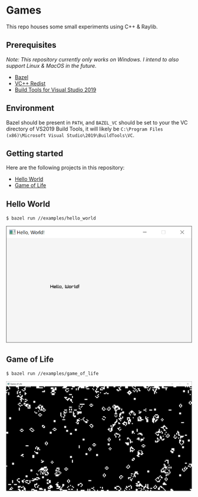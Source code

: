 # Games

This repo houses some small experiments using C++ & Raylib.

## Prerequisites

_Note: This repository currently only works on Windows. I intend to also support Linux & MacOS in the future._

- [Bazel](https://docs.bazel.build/versions/master/install-windows.html)
- [VC++ Redist](https://www.microsoft.com/en-us/download/details.aspx?id=48145)
- [Build Tools for Visual Studio 2019](https://aka.ms/buildtools)

## Environment

Bazel should be present in `PATH`, and `BAZEL_VC` should be set to your the VC directory of VS2019 Build Tools, it will likely be `C:\Program Files (x86)\Microsoft Visual Studio\2019\BuildTools\VC`.

## Getting started

Here are the following projects in this repository:

- [Hello World](#hello-world)
- [Game of Life](#game-of-life)

## Hello World

```
$ bazel run //examples/hello_world
```

![Game of Life](screenshots/hello_world.png)

## Game of Life

```
$ bazel run //examples/game_of_life
```

![Game of Life](screenshots/game_of_life.png)
